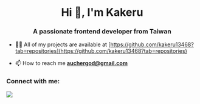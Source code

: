 <h1 align="center">Hi 👋, I'm Kakeru</h1>
<h3 align="center">A passionate frontend developer from Taiwan</h3>

- 👨‍💻 All of my projects are available at [https://github.com/kakeru13468?tab=repositories](https://github.com/kakeru13468?tab=repositories)

- 📫 How to reach me **auchergod@gmail.com**

<h3 align="left">Connect with me:</h3>
<p align="left">
</p>

<img align="left" src="https://github-readme-stats.vercel.app/api?username=kakeru13468&include_all_commits=true&count_private-true&custom_title=kakeru13468'%20GitHub%20Stats&line_height=30&show_icons=true&hide_border=true&bg_color=192133&title_color=efb752&icon_color=efb752&text_color=70bed9">

